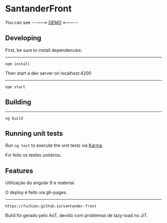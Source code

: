 # SantanderFront

You can see -----> [DEMO](https://fuchien.github.io/santander-front) <-----


## Developing

First, be sure to install dependencies:

---
    npm install

Then start a dev server on localhost:4200

---
    npm start

## Building

---
    ng build

## Running unit tests

Run `ng test` to execute the unit tests via [Karma](https://karma-runner.github.io).

Foi feito os testes unitários.

## Features

Utilização do angular 6 e material.

O deploy é feito via gh-pages.

---
    https://fuchien.github.io/santander-front

Build foi gerado pelo AoT, devido com problemas de lazy-load no JiT.
